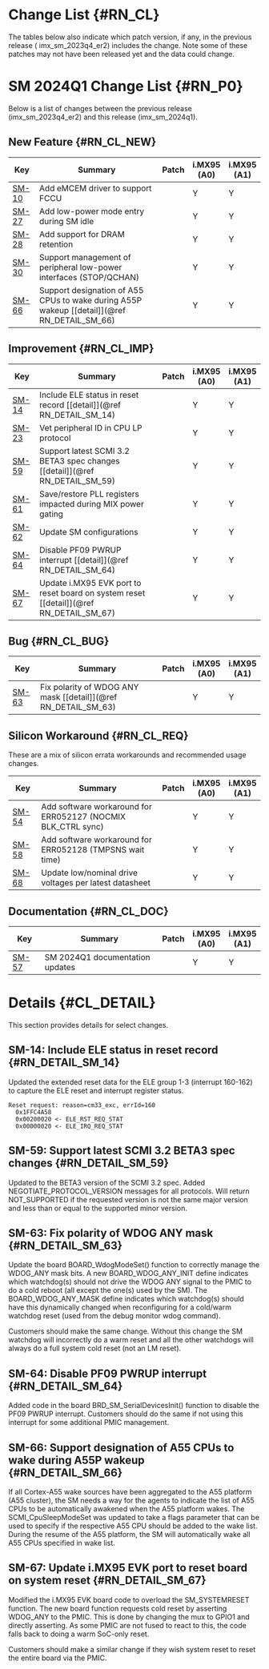 Change List {#RN_CL}
===========

The tables below also indicate which patch version, if any, in the previous release (
imx_sm_2023q4_er2) includes the change. Note some of these patches may not have been released yet and
the data could change.

SM 2024Q1 Change List {#RN_P0}
====================================

Below is a list of changes between the previous release (imx_sm_2023q4_er2) and this release (imx_sm_2024q1).

New Feature {#RN_CL_NEW}
------------

| Key     | Summary                        | Patch | i.MX95<br> (A0) | i.MX95<br> (A1) |
|------------|-------------------------------|-------|---|---|
| [SM-10](https://jira.sw.nxp.com/projects/SM/issues/SM-10) | Add eMCEM driver to support FCCU |   | Y | Y |
| [SM-27](https://jira.sw.nxp.com/projects/SM/issues/SM-27) | Add low-power mode entry during SM idle |   | Y | Y |
| [SM-28](https://jira.sw.nxp.com/projects/SM/issues/SM-28) | Add support for DRAM retention |   | Y | Y |
| [SM-30](https://jira.sw.nxp.com/projects/SM/issues/SM-30) | Support management of peripheral low-power interfaces (STOP/QCHAN) |   | Y | Y |
| [SM-66](https://jira.sw.nxp.com/projects/SM/issues/SM-66) | Support designation of A55 CPUs to wake during A55P wakeup [[detail]](@ref RN_DETAIL_SM_66) |   | Y | Y |

Improvement {#RN_CL_IMP}
------------

| Key     | Summary                        | Patch | i.MX95<br> (A0) | i.MX95<br> (A1) |
|------------|-------------------------------|-------|---|---|
| [SM-14](https://jira.sw.nxp.com/projects/SM/issues/SM-14) | Include ELE status in reset record [[detail]](@ref RN_DETAIL_SM_14) |   | Y | Y |
| [SM-23](https://jira.sw.nxp.com/projects/SM/issues/SM-23) | Vet peripheral ID in CPU LP protocol |   | Y | Y |
| [SM-59](https://jira.sw.nxp.com/projects/SM/issues/SM-59) | Support latest SCMI 3.2 BETA3 spec changes [[detail]](@ref RN_DETAIL_SM_59) |   | Y | Y |
| [SM-61](https://jira.sw.nxp.com/projects/SM/issues/SM-61) | Save/restore PLL registers impacted during MIX power gating |   | Y | Y |
| [SM-62](https://jira.sw.nxp.com/projects/SM/issues/SM-62) | Update SM configurations |   | Y | Y |
| [SM-64](https://jira.sw.nxp.com/projects/SM/issues/SM-64) | Disable PF09 PWRUP interrupt [[detail]](@ref RN_DETAIL_SM_64) |   | Y | Y |
| [SM-67](https://jira.sw.nxp.com/projects/SM/issues/SM-67) | Update i.MX95 EVK port to reset board on system reset [[detail]](@ref RN_DETAIL_SM_67) |   | Y | Y |

Bug {#RN_CL_BUG}
------------

| Key     | Summary                        | Patch | i.MX95<br> (A0) | i.MX95<br> (A1) |
|------------|-------------------------------|-------|---|---|
| [SM-63](https://jira.sw.nxp.com/projects/SM/issues/SM-63) | Fix polarity of WDOG ANY mask [[detail]](@ref RN_DETAIL_SM_63) |   | Y | Y |

Silicon Workaround {#RN_CL_REQ}
------------

These are a mix of silicon errata workarounds and recommended usage changes.

| Key     | Summary                        | Patch | i.MX95<br> (A0) | i.MX95<br> (A1) |
|------------|-------------------------------|-------|---|---|
| [SM-54](https://jira.sw.nxp.com/projects/SM/issues/SM-54) | Add software workaround for ERR052127 (NOCMIX BLK_CTRL sync) |   | Y | Y |
| [SM-58](https://jira.sw.nxp.com/projects/SM/issues/SM-58) | Add software workaround for ERR052128 (TMPSNS wait time) |   | Y | Y |
| [SM-68](https://jira.sw.nxp.com/projects/SM/issues/SM-68) | Update low/nominal drive voltages per latest datasheet |   | Y | Y |

Documentation {#RN_CL_DOC}
------------

| Key     | Summary                        | Patch | i.MX95<br> (A0) | i.MX95<br> (A1) |
|------------|-------------------------------|-------|---|---|
| [SM-57](https://jira.sw.nxp.com/projects/SM/issues/SM-57) | SM 2024Q1 documentation updates |   | Y | Y |

Details {#CL_DETAIL}
=======

This section provides details for select changes.

SM-14: Include ELE status in reset record {#RN_DETAIL_SM_14}
----------

Updated the extended reset data for the ELE group 1-3 (interrupt 160-162) to capture the ELE reset and interrupt register status.

    Reset request: reason=cm33_exc, errId=160
      0x1FFC4A58
      0x00200020 <- ELE_RST_REQ_STAT
      0x00000020 <- ELE_IRQ_REQ_STAT

SM-59: Support latest SCMI 3.2 BETA3 spec changes {#RN_DETAIL_SM_59}
----------

Updated to the BETA3 version of the SCMI 3.2 spec. Added NEGOTIATE_PROTOCOL_VERSION messages for all protocols. Will return NOT_SUPPORTED if the requested version is not the same major version and less than or equal to the supported minor version.

SM-63: Fix polarity of WDOG ANY mask {#RN_DETAIL_SM_63}
----------

Update the board BOARD_WdogModeSet() function to correctly manage the WDOG_ANY mask bits. A new BOARD_WDOG_ANY_INIT define indicates which watchdog(s) should not drive the WDOG ANY signal to the PMIC to do a cold reboot (all except the one(s) used by the SM). The BOARD_WDOG_ANY_MASK define indicates which watchdog(s) should have this dynamically changed when reconfiguring for a cold/warm watchdog reset (used from the debug monitor wdog command).

Customers should make the same change. Without this change the SM watchdog will incorrectly do a warm reset and all the other watchdogs will always do a full system cold reset (not an LM reset).

SM-64: Disable PF09 PWRUP interrupt {#RN_DETAIL_SM_64}
----------

Added code in the board BRD_SM_SerialDevicesInit() function to disable the PF09 PWRUP interrupt. Customers should do the same if not using this interrupt for some additional PMIC management.

SM-66: Support designation of A55 CPUs to wake during A55P wakeup {#RN_DETAIL_SM_66}
----------

If all Cortex-A55 wake sources have been aggregated to the A55 platform (A55 cluster), the SM needs a way for the agents to indicate the list of A55 CPUs to be automatically awakened when the A55 platform wakes.  The SCMI_CpuSleepModeSet was updated to take a flags parameter that can be used to specify if the respective A55 CPU should be added to the wake list.  During the resume of the A55 platform, the SM will automatically wake all A55 CPUs specified in wake list.

SM-67: Update i.MX95 EVK port to reset board on system reset {#RN_DETAIL_SM_67}
----------

Modified the i.MX95 EVK board code to overload the SM_SYSTEMRESET function. The new board function requests cold reset by asserting WDOG_ANY to the PMIC. This is done by changing the mux to GPIO1 and directly asserting. As some PMIC are not fused to react to this, the code falls back to doing a warm SoC-only reset.

Customers should make a similar change if they wish system reset to reset the entire board via the PMIC.

